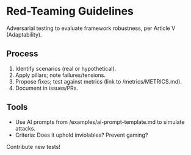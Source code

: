 # Red-Teaming Guidelines

Adversarial testing to evaluate framework robustness, per Article V (Adaptability).

## Process
1. Identify scenarios (real or hypothetical).
2. Apply pillars; note failures/tensions.
3. Propose fixes; test against metrics (link to /metrics/METRICS.md).
4. Document in issues/PRs.

## Tools
- Use AI prompts from /examples/ai-prompt-template.md to simulate attacks.
- Criteria: Does it uphold inviolables? Prevent gaming?

Contribute new tests!
